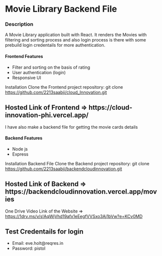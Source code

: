 <h1>Movie Library Backend File</h1>
<h3>Description</h3>
A Movie Library application built with React. It renders the Movies with filtering and sorting process and also login process is there with some prebuild login credentails for more authentication.

<h4>Frontend Features</h4>
<ul>
<li>Filter and sorting on the basis of rating</li>
<li>User authentication (login)</li>
<li>Responsive UI</li>
</ul>

Installation
Clone the Frontend project repository:
git clone https://github.com/2213saabji/cloud_Innovation.git
<h2>Hosted Link of Frontend => https://cloud-innovation-phi.vercel.app/ </h2>

I have also make a backend file for getting the movie cards details

<h4>Backend Features</h4>
<ul>
<li>Node js</li>
<li>Express</li>
</ul>

Installation Backend File
Clone the Backend project repository:
git clone https://github.com/2213saabji/backendcloudinnovation.git
<h2>Hosted Link of Backend => https://backendcloudinnovation.vercel.app/movies </h2>

One Drive Video Link of the Website =>
https://1drv.ms/v/s!AqWjVhd19afx1eEegfVVSxo3Aj1bVw?e=KCv0MD

<h2>Test Credentails for login</h2>

<ul>
<li>Email: eve.holt@reqres.in</li>
<li>Password: pistol</li>
</ul>

